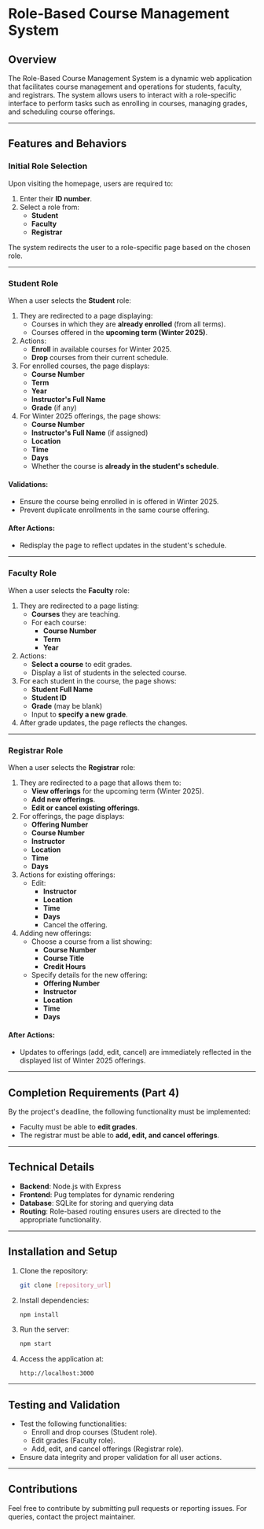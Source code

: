 # Role-Based Course Management System

## Overview

The Role-Based Course Management System is a dynamic web application that facilitates course management and operations for students, faculty, and registrars. The system allows users to interact with a role-specific interface to perform tasks such as enrolling in courses, managing grades, and scheduling course offerings.

---

## Features and Behaviors

### Initial Role Selection
Upon visiting the homepage, users are required to:
1. Enter their **ID number**.
2. Select a role from:
   - **Student**
   - **Faculty**
   - **Registrar**
   
The system redirects the user to a role-specific page based on the chosen role.

---

### **Student Role**
When a user selects the **Student** role:
1. They are redirected to a page displaying:
   - Courses in which they are **already enrolled** (from all terms).
   - Courses offered in the **upcoming term (Winter 2025)**.
2. Actions:
   - **Enroll** in available courses for Winter 2025.
   - **Drop** courses from their current schedule.
3. For enrolled courses, the page displays:
   - **Course Number**
   - **Term**
   - **Year**
   - **Instructor's Full Name**
   - **Grade** (if any)
4. For Winter 2025 offerings, the page shows:
   - **Course Number**
   - **Instructor's Full Name** (if assigned)
   - **Location**
   - **Time**
   - **Days**
   - Whether the course is **already in the student's schedule**.

#### Validations:
- Ensure the course being enrolled in is offered in Winter 2025.
- Prevent duplicate enrollments in the same course offering.

#### After Actions:
- Redisplay the page to reflect updates in the student's schedule.

---

### **Faculty Role**
When a user selects the **Faculty** role:
1. They are redirected to a page listing:
   - **Courses** they are teaching.
   - For each course:
     - **Course Number**
     - **Term**
     - **Year**
2. Actions:
   - **Select a course** to edit grades.
   - Display a list of students in the selected course.
3. For each student in the course, the page shows:
   - **Student Full Name**
   - **Student ID**
   - **Grade** (may be blank)
   - Input to **specify a new grade**.
4. After grade updates, the page reflects the changes.

---

### **Registrar Role**
When a user selects the **Registrar** role:
1. They are redirected to a page that allows them to:
   - **View offerings** for the upcoming term (Winter 2025).
   - **Add new offerings**.
   - **Edit or cancel existing offerings**.
2. For offerings, the page displays:
   - **Offering Number**
   - **Course Number**
   - **Instructor**
   - **Location**
   - **Time**
   - **Days**
3. Actions for existing offerings:
   - Edit:
     - **Instructor**
     - **Location**
     - **Time**
     - **Days**
     - Cancel the offering.
4. Adding new offerings:
   - Choose a course from a list showing:
     - **Course Number**
     - **Course Title**
     - **Credit Hours**
   - Specify details for the new offering:
     - **Offering Number**
     - **Instructor**
     - **Location**
     - **Time**
     - **Days**

#### After Actions:
- Updates to offerings (add, edit, cancel) are immediately reflected in the displayed list of Winter 2025 offerings.

---

## Completion Requirements (Part 4)
By the project's deadline, the following functionality must be implemented:
- Faculty must be able to **edit grades**.
- The registrar must be able to **add, edit, and cancel offerings**.

---

## Technical Details
- **Backend**: Node.js with Express
- **Frontend**: Pug templates for dynamic rendering
- **Database**: SQLite for storing and querying data
- **Routing**: Role-based routing ensures users are directed to the appropriate functionality.

---

## Installation and Setup
1. Clone the repository:
   ```bash
   git clone [repository_url]
   ```
2. Install dependencies:
   ```bash
   npm install
   ```
3. Run the server:
   ```bash
   npm start
   ```
4. Access the application at:
   ```
   http://localhost:3000
   ```

---

## Testing and Validation
- Test the following functionalities:
  - Enroll and drop courses (Student role).
  - Edit grades (Faculty role).
  - Add, edit, and cancel offerings (Registrar role).
- Ensure data integrity and proper validation for all user actions.

---

## Contributions
Feel free to contribute by submitting pull requests or reporting issues. For queries, contact the project maintainer.
